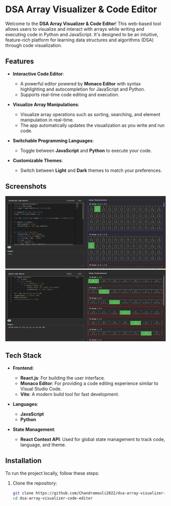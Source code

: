 # DSA Array Visualizer & Code Editor

Welcome to the **DSA Array Visualizer & Code Editor**! This web-based tool allows users to visualize and interact with arrays while writing and executing code in Python and JavaScript. It's designed to be an intuitive, feature-rich platform for learning data structures and algorithms (DSA) through code visualization.

## Features

- **Interactive Code Editor**: 
  - A powerful editor powered by **Monaco Editor** with syntax highlighting and autocompletion for JavaScript and Python.
  - Supports real-time code editing and execution.

- **Visualize Array Manipulations**:
  - Visualize array operations such as sorting, searching, and element manipulation in real-time.
  - The app automatically updates the visualization as you write and run code.

- **Switchable Programming Languages**:
  - Toggle between **JavaScript** and **Python** to execute your code.
  
- **Customizable Themes**:
  - Switch between **Light** and **Dark** themes to match your preferences.

## Screenshots

![javascript](./src/assets/image.png)  
![python](./src/assets/image-1.png)  

## Tech Stack

- **Frontend**:
  - **React.js**: For building the user interface.
  - **Monaco Editor**: For providing a code editing experience similar to Visual Studio Code.
  - **Vite**: A modern build tool for fast development.

- **Languages**:
  - **JavaScript**
  - **Python**

- **State Management**:
  - **React Context API**: Used for global state management to track code, language, and theme.

## Installation

To run the project locally, follow these steps:

1. Clone the repository:
   ```bash
   git clone https://github.com/Chandramouli2022/dsa-array-visualizer-code-editor.git
   cd dsa-array-visualizer-code-editor
